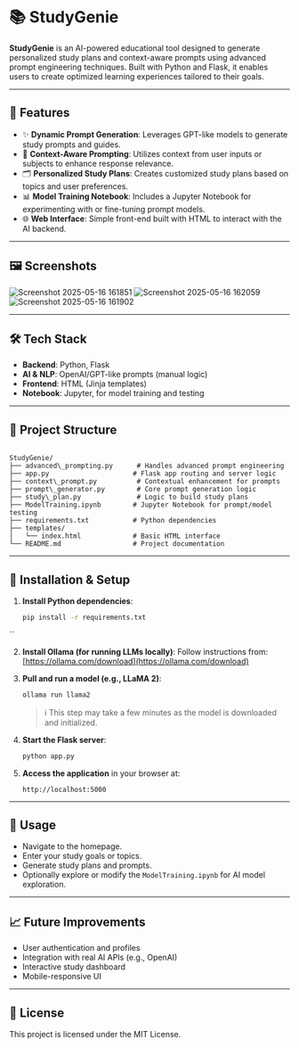 
# 📚 StudyGenie

**StudyGenie** is an AI-powered educational tool designed to generate personalized study plans and context-aware prompts using advanced prompt engineering techniques. Built with Python and Flask, it enables users to create optimized learning experiences tailored to their goals.


---

## 🚀 Features

* ✨ **Dynamic Prompt Generation**: Leverages GPT-like models to generate study prompts and guides.
* 🧠 **Context-Aware Prompting**: Utilizes context from user inputs or subjects to enhance response relevance.
* 🗂️ **Personalized Study Plans**: Creates customized study plans based on topics and user preferences.
* 📊 **Model Training Notebook**: Includes a Jupyter Notebook for experimenting with or fine-tuning prompt models.
* 🌐 **Web Interface**: Simple front-end built with HTML to interact with the AI backend.

---

## 🖼️ Screenshots

![Screenshot 2025-05-16 161851](https://github.com/user-attachments/assets/ba1410bc-c702-4dee-82a0-4e4570fa3d11)
![Screenshot 2025-05-16 162059](https://github.com/user-attachments/assets/20052099-85cb-45dc-a136-0ec2a066ef5e)
![Screenshot 2025-05-16 161902](https://github.com/user-attachments/assets/a5dccb15-0be7-4e8e-a863-780424b8b787)

---

## 🛠️ Tech Stack

* **Backend**: Python, Flask
* **AI & NLP**: OpenAI/GPT-like prompts (manual logic)
* **Frontend**: HTML (Jinja templates)
* **Notebook**: Jupyter, for model training and testing

---

## 📁 Project Structure

```

StudyGenie/
├── advanced\_prompting.py      # Handles advanced prompt engineering
├── app.py                     # Flask app routing and server logic
├── context\_prompt.py          # Contextual enhancement for prompts
├── prompt\_generator.py        # Core prompt generation logic
├── study\_plan.py              # Logic to build study plans
├── ModelTraining.ipynb        # Jupyter Notebook for prompt/model testing
├── requirements.txt           # Python dependencies
├── templates/
│   └── index.html             # Basic HTML interface
└── README.md                  # Project documentation

````

---

## 🔧 Installation & Setup

1. **Install Python dependencies**:

   ```bash
   pip install -r requirements.txt
``

2. **Install Ollama (for running LLMs locally)**:
   Follow instructions from: [https://ollama.com/download](https://ollama.com/download)

3. **Pull and run a model (e.g., LLaMA 2)**:

   ```bash
   ollama run llama2
   ```

   > ℹ️ This step may take a few minutes as the model is downloaded and initialized.

4. **Start the Flask server**:

   ```bash
   python app.py
   ```

5. **Access the application** in your browser at:

   ```
   http://localhost:5000
   ```

---

## 🧪 Usage

* Navigate to the homepage.
* Enter your study goals or topics.
* Generate study plans and prompts.
* Optionally explore or modify the `ModelTraining.ipynb` for AI model exploration.

---

## 📈 Future Improvements

* User authentication and profiles
* Integration with real AI APIs (e.g., OpenAI)
* Interactive study dashboard
* Mobile-responsive UI

---

## 📄 License

This project is licensed under the MIT License.

```
